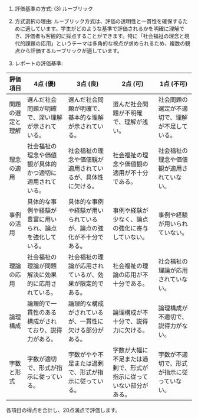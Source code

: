 1. 評価基準の方式: (3) ルーブリック

2. 方式選択の理由:
ルーブリック方式は、評価の透明性と一貫性を確保するために適しています。学生がどのような基準で評価されるかを明確に理解でき、評価者も客観的に採点することができます。特に「社会福祉の理念と現代的課題の応用」というテーマは多角的な視点が求められるため、複数の観点から評価するルーブリックが適しています。

3. レポートの評価基準:

| 評価項目       | 4点 (優)                                                                 | 3点 (良)                                                               | 2点 (可)                                                               | 1点 (不可)                                                             |
|----------------|---------------------------------------------------------------------------|------------------------------------------------------------------------|------------------------------------------------------------------------|------------------------------------------------------------------------|
| 問題の選定と理解 | 選んだ社会問題が明確で、深い理解が示されている。                         | 選んだ社会問題が明確で、基本的な理解が示されている。                   | 選んだ社会問題が不明確で、理解が浅い。                                 | 社会問題の選定が不適切で、理解が不足している。                         |
| 理念の適用     | 社会福祉の理念や価値観が具体的かつ適切に適用されている。                   | 社会福祉の理念や価値観が適用されているが、具体性に欠ける。             | 社会福祉の理念や価値観の適用が不十分である。                           | 社会福祉の理念や価値観が適用されていない。                             |
| 事例の活用     | 具体的な事例や経験が豊富に用いられ、論点を強化している。                   | 具体的な事例や経験が用いられているが、論点の強化が不十分である。       | 事例や経験が少なく、論点の強化に寄与していない。                       | 事例や経験が用いられていない。                                         |
| 理論の応用     | 社会福祉の理論が問題解決に効果的に応用されている。                         | 社会福祉の理論が応用されているが、効果が限定的である。                 | 社会福祉の理論の応用が不十分である。                                   | 社会福祉の理論が応用されていない。                                     |
| 論理構成       | 論理的で一貫性のある構成がされており、説得力がある。                       | 論理的な構成がされているが、一貫性に欠ける部分がある。                 | 論理構成が不十分で、説得力に欠ける。                                   | 論理構成が不適切で、説得力がない。                                     |
| 字数と形式     | 字数が適切で、形式が指示に従っている。                                     | 字数がやや不足または過剰で、形式が指示に従っている。                   | 字数が大幅に不足または過剰で、形式が指示に従っていない部分がある。     | 字数が不適切で、形式が指示に従っていない。                             |

各項目の得点を合計し、20点満点で評価します。